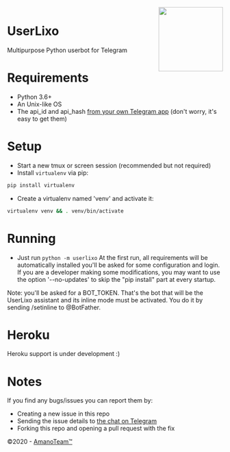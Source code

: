 <img src="https://piics.ml/i/005.png" width="150" align="right">

UserLixo
=========
Multipurpose Python userbot for Telegram

Requirements
============
- Python 3.6+
- An Unix-like OS
- The api_id and api_hash [from your own Telegram app](https://my.telegram.org/apps) (don't worry, it's easy to get them)

Setup
=====
- Start a new tmux or screen session (recommended but not required)
- Install `virtualenv` via pip:
```bash
pip install virtualenv
```
- Create a virtualenv named 'venv' and activate it:
```bash
virtualenv venv && . venv/bin/activate
```

Running
=======
- Just run `python -m userlixo`
At the first run, all requirements will be automatically installed you'll be asked for some configuration and login.
If you are a developer making some modifications, you may want to use the option '--no-updates' to skip the "pip install" part at every startup.

Note: you'll be asked for a BOT_TOKEN. That's the bot that will be the UserLixo assistant and its inline mode must be activated. You do it by sending /setinline to @BotFather.

Heroku
======
Heroku support is under development :)

Notes
====
If you find any bugs/issues you can report them by:
- Creating a new issue in this repo
- Sending the issue details to [the chat on Telegram](https://t.me/AmanoChat)
- Forking this repo and opening a pull request with the fix

©2020 - [AmanoTeam™](https://amanoteam.com)
